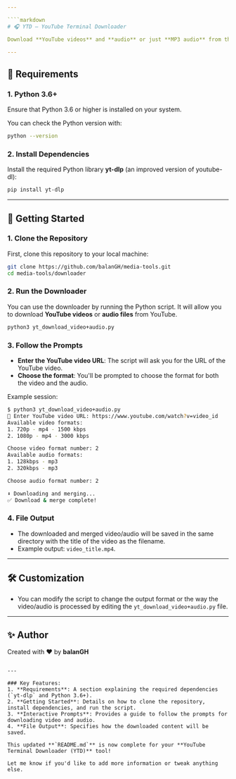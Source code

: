 ```yaml
---

````markdown
# 🎧 YTD – YouTube Terminal Downloader

Download **YouTube videos** and **audio** or just **MP3 audio** from the terminal with a colorful progress bar and slick ASCII flair.

---
```


## 🔧 Requirements

### 1. Python 3.6+

Ensure that Python 3.6 or higher is installed on your system.

You can check the Python version with:
```bash
python --version
````

### 2. Install Dependencies

Install the required Python library **yt-dlp** (an improved version of youtube-dl):

```bash
pip install yt-dlp
```

---

## 🚀 Getting Started

### 1. Clone the Repository

First, clone this repository to your local machine:

```bash
git clone https://github.com/balanGH/media-tools.git
cd media-tools/downloader
```

### 2. Run the Downloader

You can use the downloader by running the Python script. It will allow you to download **YouTube videos** or **audio files** from YouTube.

```bash
python3 yt_download_video+audio.py
```

### 3. Follow the Prompts

* **Enter the YouTube video URL**: The script will ask you for the URL of the YouTube video.
* **Choose the format**: You'll be prompted to choose the format for both the video and the audio.

Example session:

```bash
$ python3 yt_download_video+audio.py
🔗 Enter YouTube video URL: https://www.youtube.com/watch?v=video_id
Available video formats:
1. 720p - mp4 - 1500 kbps
2. 1080p - mp4 - 3000 kbps

Choose video format number: 2
Available audio formats:
1. 128kbps - mp3
2. 320kbps - mp3

Choose audio format number: 2

⬇️ Downloading and merging...
✅ Download & merge complete!
```

### 4. File Output

* The downloaded and merged video/audio will be saved in the same directory with the title of the video as the filename.
* Example output: `video_title.mp4`.

---

## 🛠️ Customization

* You can modify the script to change the output format or the way the video/audio is processed by editing the `yt_download_video+audio.py` file.

---

## ✨ Author

Created with ❤️ by **balanGH**

```

---

### Key Features:
1. **Requirements**: A section explaining the required dependencies (`yt-dlp` and Python 3.6+).
2. **Getting Started**: Details on how to clone the repository, install dependencies, and run the script.
3. **Interactive Prompts**: Provides a guide to follow the prompts for downloading video and audio.
4. **File Output**: Specifies how the downloaded content will be saved.

This updated **`README.md`** is now complete for your **YouTube Terminal Downloader (YTD)** tool!

Let me know if you'd like to add more information or tweak anything else.
```
